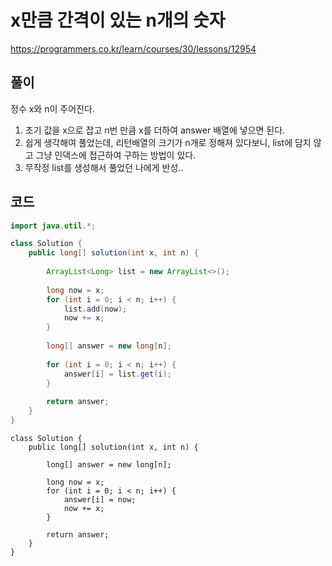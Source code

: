 # x만큼 간격이 있는 n개의 숫자

https://programmers.co.kr/learn/courses/30/lessons/12954

## 풀이

정수 x와 n이 주어진다.

1. 초기 값을 x으로 잡고 n번 만큼 x를 더하여 answer 배열에 넣으면 된다.
2. 쉽게 생각해여 풀었는데, 리턴배열의 크기가 n개로 정해져 있다보니, list에 담지 않고 그냥 인덱스에 접근하여 구하는 방법이 있다.
3. 무작정 list를 생성해서 풀었던 나에게 반성..

## 코드

```java
import java.util.*;

class Solution {
    public long[] solution(int x, int n) {
       
        ArrayList<Long> list = new ArrayList<>();
        
        long now = x;
        for (int i = 0; i < n; i++) {
			list.add(now);
			now += x;
		}
        
        long[] answer = new long[n];
        
        for (int i = 0; i < n; i++) {
			answer[i] = list.get(i);
		}
        
        return answer;
    }
}
```

```
class Solution {
    public long[] solution(int x, int n) {
       
		long[] answer = new long[n];
        
        long now = x;
        for (int i = 0; i < n; i++) {
			answer[i] = now;
			now += x;
		}
        
        return answer;
    }
}
```


